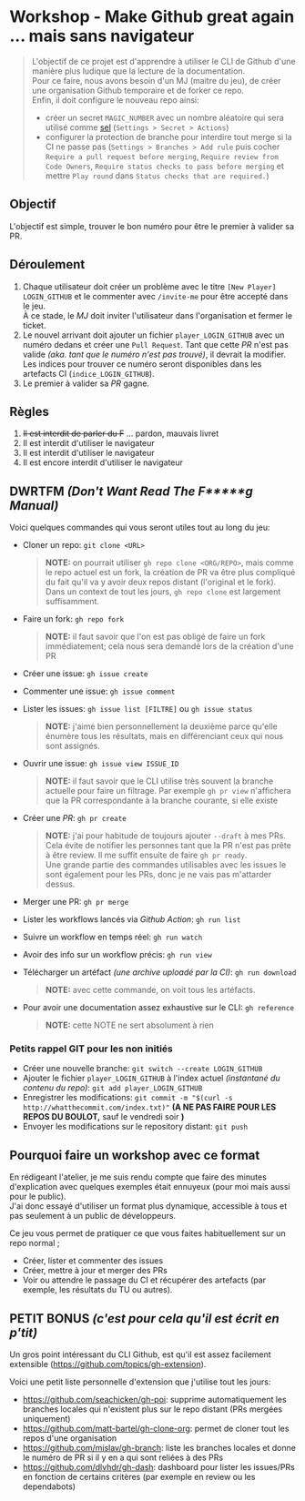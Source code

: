 # Workshop - Make Github great again ... mais sans navigateur

> L'objectif de ce projet est d'apprendre à utiliser le CLI de Github d'une manière plus ludique que la lecture de la documentation.  
> Pour ce faire, nous avons besoin d'un MJ (maitre du jeu), de créer une organisation Github temporaire et de forker ce repo.  
> Enfin, il doit configure le nouveau repo ainsi:
> - créer un secret `MAGIC_NUMBER` avec un nombre aléatoire qui sera utilisé comme [sel](https://fr.wikipedia.org/wiki/Salage_(cryptography)) (`Settings > Secret > Actions`)
> - configurer la protection de branche pour interdire tout merge si la CI ne passe pas (`Settings > Branches > Add rule` puis cocher `Require a pull request before merging`, `Require review from Code Owners`, `Require status checks to pass before merging` et mettre `Play round` dans `Status checks that are required.`)

## Objectif

L'objectif est simple, trouver le bon numéro pour être le premier à valider sa PR.

## Déroulement

1. Chaque utilisateur doit créer un problème avec le titre `[New Player] LOGIN_GITHUB` et le commenter avec `/invite-me` pour être accepté dans le jeu.  
    À ce stade, le *MJ* doit inviter l'utilisateur dans l'organisation et fermer le ticket.
2. Le nouvel arrivant doit ajouter un fichier `player_LOGIN_GITHUB` avec un numéro dedans et créer une `Pull Request`. Tant que cette *PR* n'est pas valide *(aka. tant que le numéro n'est pas trouvé)*, il devrait la modifier.  
    Les indices pour trouver ce numéro seront disponibles dans les artefacts CI (`indice_LOGIN_GITHUB`).
3. Le premier à valider sa *PR* gagne.

## Règles
1. ~~Il est interdit de parler du F~~ ... pardon, mauvais livret
1. Il est interdit d'utiliser le navigateur
2. Il est interdit d'utiliser le navigateur
3. Il est encore interdit d'utiliser le navigateur

## **DW**RTFM *(**Don't Want** Read The F*****g Manual)*

Voici quelques commandes qui vous seront utiles tout au long du jeu:

- Cloner un repo: `git clone <URL>`
    > **NOTE:** on pourrait utiliser `gh repo clone <ORG/REPO>`, mais comme le repo actuel est un fork, la création de PR va être plus compliqué du fait qu'il va y avoir deux repos distant (l'original et le fork).  
    > Dans un context de tout les jours, `gh repo clone` est largement suffisamment.
- Faire un fork: `gh repo fork`  
    > **NOTE:** il faut savoir que l'on est pas obligé de faire un fork immédiatement; cela nous sera demandé lors de la création d'une PR
- Créer une issue: `gh issue create`
- Commenter une issue: `gh issue comment`
- Lister les issues: `gh issue list [FILTRE]` ou `gh issue status`  
    > **NOTE:** j'aime bien personnellement la deuxième parce qu'elle énumère tous les résultats, mais en différenciant ceux qui nous sont assignés.
- Ouvrir une issue: `gh issue view ISSUE_ID`  
    > **NOTE:** il faut savoir que le CLI utilise très souvent la branche actuelle pour faire un filtrage. Par exemple `gh pr view` n'affichera que la PR correspondante à la branche courante, si elle existe
- Créer une *PR*: `gh pr create` 
    > **NOTE:** j'ai pour habitude de toujours ajouter `--draft` à mes PRs. Cela évite de notifier les personnes tant que la PR n'est pas prête à être review. Il me suffit ensuite de faire `gh pr ready`.  
    > Une grande partie des commandes utilisables avec les issues le sont également pour les PRs, donc je ne vais pas m'attarder dessus.
- Merger une PR: `gh pr merge`
- Lister les workflows lancés via *Github Action*: `gh run list`
- Suivre un workflow en temps réel: `gh run watch`
- Avoir des info sur un workflow précis: `gh run view`
- Télécharger un artéfact *(une archive uploadé par la CI)*: `gh run download`  
    > **NOTE:** avec cette commande, on voit tous les artéfacts.

- Pour avoir une documentation assez exhaustive sur le CLI: `gh reference`
    > **NOTE:** cette NOTE ne sert absolument à rien

### Petits rappel GIT pour les non initiés

- Créer une nouvelle branche: `git switch --create LOGIN_GITHUB`
- Ajouter le fichier `player_LOGIN_GITHUB` à l'index actuel *(instantané du contenu du repo)*: `git add player_LOGIN_GITHUB`
- Enregistrer les modifications: `git commit -m "$(curl -s http://whatthecommit.com/index.txt)"` **(A NE PAS FAIRE POUR LES REPOS DU BOULOT,** sauf le vendredi soir **)**
- Envoyer les modifications sur le repository distant: `git push`

## Pourquoi faire un workshop avec ce format

En rédigeant l'atelier, je me suis rendu compte que faire des minutes d'explication avec quelques exemples était ennuyeux (pour moi mais aussi pour le public).  
J'ai donc essayé d'utiliser un format plus dynamique, accessible à tous et pas seulement à un public de développeurs.

Ce jeu vous permet de pratiquer ce que vous faites habituellement sur un repo normal ;
- Créer, lister et commenter des issues
- Créer, mettre à jour et merger des PRs
- Voir ou attendre le passage du CI et récupérer des artefacts (par exemple, les résultats du TU ou autres).

## PETIT BONUS *(c'est pour cela qu'il est écrit en p'tit)*

Un gros point intéressant du CLI Github, est qu'il est assez facilement extensible (https://github.com/topics/gh-extension).

Voici une petit liste personnelle d'extension que j'utilise tout les jours:
- https://github.com/seachicken/gh-poi: supprime automatiquement les branches locales qui n'existent plus sur le repo distant (PRs mergées uniquement)
- https://github.com/matt-bartel/gh-clone-org: permet de cloner tout les repos d'une organisation
- https://github.com/mislav/gh-branch: liste les branches locales et donne le numéro de PR si il y en a qui sont reliées à des PRs
- https://github.com/dlvhdr/gh-dash: dashboard pour lister les issues/PRs en fonction de certains critères (par exemple en review ou les dependabots)
